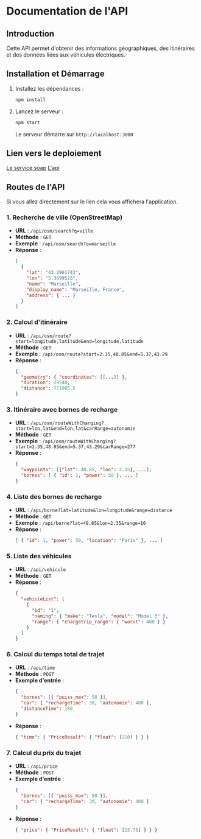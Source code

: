# Documentation de l'API

## Introduction

Cette API permet d'obtenir des informations géographiques, des itinéraires et des données liées aux véhicules électriques.

## Installation et Démarrage

1. Installez les dépendances :
   ```sh
   npm install
   ```
2. Lancez le serveur :
   ```sh
   npm start
   ```
   Le serveur démarre sur `http://localhost:3000`

## Lien vers le deploiement

[Le service soap](https://itineraire-evan-meziere-soap.azurewebsites.net/?wsdl)
[L'api](https://itineraire-evan-meziere.azurewebsites.net)

## Routes de l'API

Si vous allez directement sur le lien cela vous affichera l'application.

### 1. Recherche de ville (OpenStreetMap)

- **URL** : `/api/osm/search?q=ville`
- **Méthode** : `GET`
- **Exemple** : `/api/osm/search?q=marseille`
- **Réponse** :
  ```json
  [
    {
      "lat": "43.2961743",
      "lon": "5.3699525",
      "name": "Marseille",
      "display_name": "Marseille, France",
      "address": { ... }
    }
  ]
  ```

### 2. Calcul d'itinéraire

- **URL** : `/api/osm/route?start=longitude,latitude&end=longitude,latitude`
- **Méthode** : `GET`
- **Exemple** : `/api/osm/route?start=2.35,48.85&end=5.37,43.29`
- **Réponse** :
  ```json
  {
    "geometry": { "coordinates": [[...]] },
    "duration": 29540,
    "distance": 771905.5
  }
  ```

### 3. Itinéraire avec bornes de recharge

- **URL** : `/api/osm/routeWithCharging?start=lon,lat&end=lon,lat&carRange=autonomie`
- **Méthode** : `GET`
- **Exemple** : `/api/osm/routeWithCharging?start=2.35,48.85&end=5.37,43.29&carRange=277`
- **Réponse** :
  ```json
  {
    "waypoints": [{"lat": 48.85, "lon": 2.35}, ...],
    "bornes": [ { "id": 1, "power": 50 }, ... ]
  }
  ```

### 4. Liste des bornes de recharge

- **URL** : `/api/borne?lat=latitude&lon=longitude&range=distance`
- **Méthode** : `GET`
- **Exemple** : `/api/borne?lat=48.85&lon=2.35&range=10`
- **Réponse** :
  ```json
  [ { "id": 1, "power": 50, "location": "Paris" }, ... ]
  ```

### 5. Liste des véhicules

- **URL** : `/api/vehicule`
- **Méthode** : `GET`
- **Réponse** :
  ```json
  {
    "vehicleList": [
      {
        "id": "1",
        "naming": { "make": "Tesla", "model": "Model 3" },
        "range": { "chargetrip_range": { "worst": 400 } }
      }
    ]
  }
  ```

### 6. Calcul du temps total de trajet

- **URL** : `/api/time`
- **Méthode** : `POST`
- **Exemple d'entrée** :
  ```json
  {
    "bornes": [{ "puiss_max": 50 }],
    "car": { "rechargeTime": 30, "autonomie": 400 },
    "distanceTime": 180
  }
  ```
- **Réponse** :
  ```json
  { "time": { "PriceResult": { "float": [210] } } }
  ```

### 7. Calcul du prix du trajet

- **URL** : `/api/price`
- **Méthode** : `POST`
- **Exemple d'entrée** :
  ```json
  {
    "bornes": [{ "puiss_max": 50 }],
    "car": { "rechargeTime": 30, "autonomie": 400 }
  }
  ```
- **Réponse** :
  ```json
  { "price": { "PriceResult": { "float": [15.75] } } }
  ```
